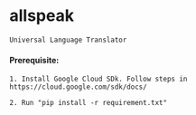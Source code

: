 # allspeak 
```Universal Language Translator```




#### Prerequisite:

	1. Install Google Cloud SDk. Follow steps in https://cloud.google.com/sdk/docs/
	
	2. Run "pip install -r requirement.txt"

